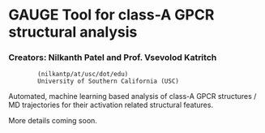 # GAUGE Tool for class-A GPCR structural analysis
### Creators: Nilkanth Patel and Prof. Vsevolod Katritch 
            (nilkantp/at/usc/dot/edu)
            University of Southern California (USC)
            


Automated, machine learning based analysis of class-A GPCR structures / MD trajectories for their activation related structural features.


More details coming soon.


